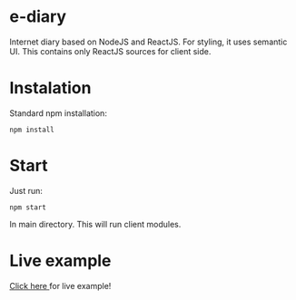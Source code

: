# e-diary
Internet diary based on NodeJS and ReactJS. For styling, it uses semantic UI. This contains only ReactJS sources for client side. 

# Instalation

Standard npm installation:

``` npm install ```

# Start

Just run:

```
npm start
```

In main directory. This will run client modules.

# Live example

<a href='https://peleek.github.io/ediary_client/'> Click here </a> for live example!
